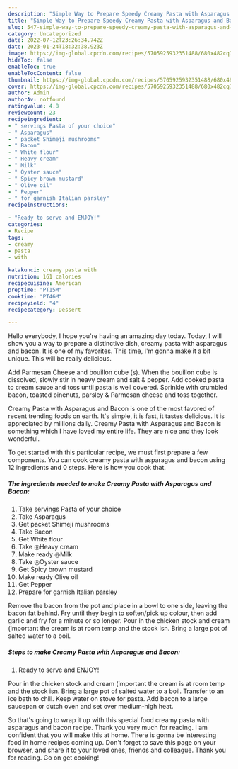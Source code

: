 ```yaml
---
description: "Simple Way to Prepare Speedy Creamy Pasta with Asparagus and Bacon"
title: "Simple Way to Prepare Speedy Creamy Pasta with Asparagus and Bacon"
slug: 547-simple-way-to-prepare-speedy-creamy-pasta-with-asparagus-and-bacon
category: Uncategorized
date: 2022-07-12T23:26:34.742Z
date: 2023-01-24T18:32:38.923Z
image: https://img-global.cpcdn.com/recipes/5705925932351488/680x482cq70/creamy-pasta-with-asparagus-and-bacon-recipe-main-photo.jpg
hideToc: false
enableToc: true
enableTocContent: false
thumbnail: https://img-global.cpcdn.com/recipes/5705925932351488/680x482cq70/creamy-pasta-with-asparagus-and-bacon-recipe-main-photo.jpg
cover: https://img-global.cpcdn.com/recipes/5705925932351488/680x482cq70/creamy-pasta-with-asparagus-and-bacon-recipe-main-photo.jpg
author: Admin
authorAv: notfound
ratingvalue: 4.8
reviewcount: 23
recipeingredient:
- " servings Pasta of your choice"
- " Asparagus"
- " packet Shimeji mushrooms"
- " Bacon"
- " White flour"
- " Heavy cream"
- " Milk"
- " Oyster sauce"
- " Spicy brown mustard"
- " Olive oil"
- " Pepper"
- " for garnish Italian parsley"
recipeinstructions:

- "Ready to serve and ENJOY!"
categories:
- Recipe
tags:
- creamy
- pasta
- with

katakunci: creamy pasta with 
nutrition: 161 calories
recipecuisine: American
preptime: "PT15M"
cooktime: "PT46M"
recipeyield: "4"
recipecategory: Dessert

---
```



Hello everybody, I hope you're having an amazing day today. Today, I will show you a way to prepare a distinctive dish, creamy pasta with asparagus and bacon. It is one of my favorites. This time, I'm gonna make it a bit unique. This will be really delicious.

Add Parmesan Cheese and bouillon cube (s). When the bouillon cube is dissolved, slowly stir in heavy cream and salt &amp; pepper. Add cooked pasta to cream sauce and toss until pasta is well covered. Sprinkle with crumbled bacon, toasted pinenuts, parsley &amp; Parmesan cheese and toss together.

Creamy Pasta with Asparagus and Bacon is one of the most favored of recent trending foods on earth. It's simple, it is fast, it tastes delicious. It is appreciated by millions daily. Creamy Pasta with Asparagus and Bacon is something which I have loved my entire life. They are nice and they look wonderful.


To get started with this particular recipe, we must first prepare a few components. You can cook creamy pasta with asparagus and bacon using 12 ingredients and 0 steps. Here is how you cook that.

<!--inarticleads1-->

##### The ingredients needed to make Creamy Pasta with Asparagus and Bacon:

1. Take  servings Pasta of your choice
1. Take  Asparagus
1. Get  packet Shimeji mushrooms
1. Take  Bacon
1. Get  White flour
1. Take  ◎Heavy cream
1. Make ready  ◎Milk
1. Take  ◎Oyster sauce
1. Get  Spicy brown mustard
1. Make ready  Olive oil
1. Get  Pepper
1. Prepare  for garnish Italian parsley


Remove the bacon from the pot and place in a bowl to one side, leaving the bacon fat behind. Fry until they begin to soften/pick up colour, then add garlic and fry for a minute or so longer. Pour in the chicken stock and cream (important the cream is at room temp and the stock isn. Bring a large pot of salted water to a boil. 

<!--inarticleads2-->

##### Steps to make Creamy Pasta with Asparagus and Bacon:


1. Ready to serve and ENJOY!

Pour in the chicken stock and cream (important the cream is at room temp and the stock isn. Bring a large pot of salted water to a boil. Transfer to an ice bath to chill. Keep water on stove for pasta. Add bacon to a large saucepan or dutch oven and set over medium-high heat. 

So that's going to wrap it up with this special food creamy pasta with asparagus and bacon recipe. Thank you very much for reading. I am confident that you will make this at home. There is gonna be interesting food in home recipes coming up. Don't forget to save this page on your browser, and share it to your loved ones, friends and colleague. Thank you for reading. Go on get cooking!
